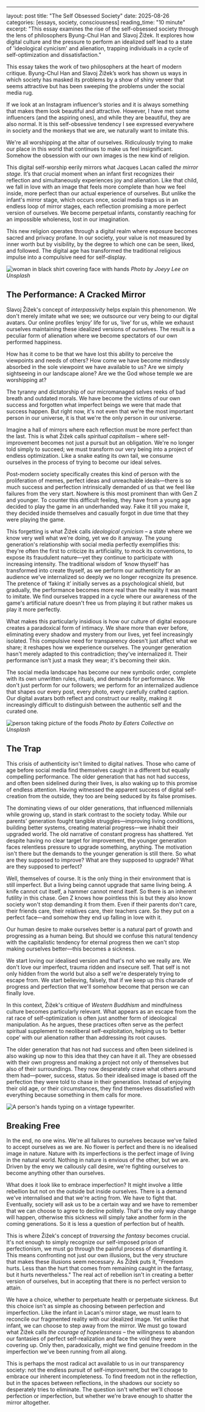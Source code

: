 ---
layout: post
title: "The Self Obsessed Society"
date: 2025-08-26
categories: [essays, society, consciousness]
reading_time: "10 minute"
excerpt: "This essay examines the rise of the self-obsessed society through the lens of philosophers Byung-Chul Han and Slavoj Žižek. It explores how digital culture and the pressure to perform an idealized self lead to a state of 'ideological cynicism' and alienation, trapping individuals in a cycle of self-optimization and dissatisfaction."

This essay takes the work of two philosophers at the heart of modern
critique. Byung-Chul Han and Slavoj Žižek’s work has shown us ways in
which society has masked its problems by a show of shiny veneer that
seems attractive but has been sweeping the problems under the social
media rug.

If we look at an Instagram influencer’s stories and it is always
something that makes them look beautiful and attractive. However, I have
met some influencers (and the aspiring ones), and while they are
beautiful, they are also normal. It is this self-obsessive tendency I
see expressed everywhere in society and the monkeys that we are, we
naturally want to imitate this.

We're all worshipping at the altar of ourselves. Ridiculously trying to
make our place in this world that continues to make us feel
insignificant. Somehow the obsession with our own images is the new kind
of religion.

This digital self-worship eerily mirrors what Jacques Lacan called *the
mirror stage*. It’s that crucial moment when an infant first recognizes
their reflection and simultaneously experiences joy and alienation. Like
that child, we fall in love with an image that feels more complete than
how we feel inside, more perfect than our actual experience of
ourselves. But unlike the infant's mirror stage, which occurs once,
social media traps us in an endless loop of mirror stages, each
reflection promising a more perfect version of ourselves. We become
perpetual infants, constantly reaching for an impossible wholeness, lost
in our imagination.

This new religion operates through a digital realm where exposure
becomes sacred and privacy profane. In our society, your value is not
measured by inner worth but by visibility, by the degree to which one
can be seen, liked, and followed. The digital age has transformed the
traditional religious impulse into a compulsive need for self-display.

![woman in black shirt covering face with hands](https://substackcdn.com/image/fetch/$s_!uebz!f_autoq_auto:goodfl_progressive:steep/https%3A%2F%2Fsubstack-post-media.s3.amazonaws.com%2Fpublic%2Fimages%2F26b8d197-8bae-47e6-81ff-eca1616d05b8_1080x1086.jpeg)
*Photo by Joeyy Lee on Unsplash*

## The Performance: A Cracked Mirror

Slavoj Žižek's concept of *interpassivity* helps explain this
phenomenon. We don't merely imitate what we see; we outsource our very
being to our digital avatars. Our online profiles ‘enjoy’ life for us,
‘live’ for us, while we exhaust ourselves maintaining these idealized
versions of ourselves. The result is a peculiar form of alienation where
we become spectators of our own performed happiness.

How has it come to be that we have lost this ability to perceive the
viewpoints and needs of others? How come we have become mindlessly
absorbed in the sole viewpoint we have available to us? Are we simply
sightseeing in our landscape alone? Are we the God whose temple we are
worshipping at?

The tyranny and dictatorship of our micromanaged selves reeks of bad
breath and outdated morals. We have become the victims of our own
success and forgotten what imperfect beings we were that made that
success happen. But right now, it's not even that we're the most
important person in our universe, it is that we're the only person in
our universe.

Imagine a hall of mirrors where each reflection must be more perfect
than the last. This is what Žižek calls *spiritual capitalism* – where
self-improvement becomes not just a pursuit but an obligation. We're no
longer told simply to succeed; we must transform our very being into a
project of endless optimization. Like a snake eating its own tail, we
consume ourselves in the process of trying to become our ideal selves.

Post-modern society specifically creates this kind of person with the
proliferation of memes, perfect ideas and unreachable ideals—there is so
much success and perfection intrinsically demanded of us that we feel
like failures from the very start. Nowhere is this most prominent than
with Gen Z and younger. To counter this difficult feeling, they have
from a young age decided to play the game in an underhanded way. Fake it
till you make it, they decided inside themselves and casually forgot in
due time that they were playing the game.

This forgetting is what Žižek calls *ideological cynicism* – a state
where we know very well what we're doing, yet we do it anyway. The young
generation's relationship with social media perfectly exemplifies this:
they're often the first to criticize its artificiality, to mock its
conventions, to expose its fraudulent nature—yet they continue to
participate with increasing intensity. The traditional wisdom of ‘know
thyself’ has transformed into create thyself, as we perform our
authenticity for an audience we've internalized so deeply we no longer
recognize its presence. The pretence of ‘faking it’ initially serves as
a psychological shield, but gradually, the performance becomes more real
than the reality it was meant to imitate. We find ourselves trapped in a
cycle where our awareness of the game's artificial nature doesn't free
us from playing it but rather makes us play it more perfectly.

What makes this particularly insidious is how our culture of digital
exposure creates a paradoxical form of intimacy. We share more than ever
before, eliminating every shadow and mystery from our lives, yet feel
increasingly isolated. This compulsive need for transparency doesn't
just affect what we share; it reshapes how we experience ourselves. The
younger generation hasn't merely adapted to this contradiction; they've
internalized it. Their performance isn't just a mask they wear; it's
becoming their skin.

The social media landscape has become our new symbolic order, complete
with its own unwritten rules, rituals, and demands for performance. We
don't just perform for our followers; we perform for an internalized
audience that shapes our every post, every photo, every carefully
crafted caption. Our digital avatars both reflect and construct our
reality, making it increasingly difficult to distinguish between the
authentic self and the curated one.

![person taking picture of the foods](https://images.unsplash.com/photo-1472393365320-db77a5abbecc?crop=entropy&cs=tinysrgb&fit=max&fm=jpg&ixid=M3wzMDAzMzh8MHwxfHNlYXJjaHwyN3x8c29jaWFsJTIwbWVkaWElMjB0cmFwfGVufDB8fHx8MTczNjY1NzAyM3ww&ixlib=rb-4.0.3&q=80&w=1080)
*Photo by Eaters Collective on Unsplash*

## The Trap

This crisis of authenticity isn't limited to digital natives. Those who
came of age before social media find themselves caught in a different
but equally compelling performance. The older generation that has not
had success, and often been sidelined during their lives, is also waking
up to this promise of endless attention. Having witnessed the apparent
success of digital self-creation from the outside, they too are being
seduced by its false promises.

The dominating views of our older generations, that influenced
millennials while growing up, stand in stark contrast to the society
today. While our parents' generation fought tangible struggles—improving
living conditions, building better systems, creating material
progress—we inhabit their upgraded world. The old narrative of constant
progress has shattered. Yet despite having no clear target for
improvement, the younger generation faces relentless pressure to upgrade
something, anything. The motivation isn't there but the demands to the
younger generation is still there. So what are they supposed to improve?
What are they supposed to upgrade? What are they supposed to perfect?

Well, themselves of course. It is the only thing in their environment
that is still imperfect. But a living being cannot upgrade that same
living being. A knife cannot cut itself, a hammer cannot mend itself. So
there is an inherent futility in this chase. Gen Z knows how pointless
this is but they also know society won't stop demanding it from them.
Even if their parents don't care, their friends care, their relatives
care, their teachers care. So they put on a perfect face—and somehow
they end up falling in love with it.

Our human desire to make ourselves better is a natural part of growth
and progressing as a human being. But should we confuse this natural
tendency with the capitalistic tendency for eternal progress then we
can't stop making ourselves better—this becomes a sickness.

We start loving our idealised version and that's not who we really are.
We don't love our imperfect, trauma ridden and insecure self. That self
is not only hidden from the world but also a self we're desperately
trying to escape from. We start believing, falsely, that if we keep up
this charade of progress and perfection that we'll somehow become that
person we can finally love.

In this context, Žižek's critique of *Western Buddhism* and mindfulness
culture becomes particularly relevant. What appears as an escape from
the rat race of self-optimization is often just another form of
ideological manipulation. As he argues, these practices often serve as
the perfect spiritual supplement to neoliberal self-exploitation,
helping us to ‘better cope’ with our alienation rather than addressing
its root causes.

The older generation that has not had success and often been sidelined
is also waking up now to this idea that they can have it all. They are
obsessed with their own progress and making a project not only of
themselves but also of their surroundings. They now desperately crave
what others around them had—power, success, status. So their idealised
image is based off the perfection they were told to chase in their
generation. Instead of enjoying their old age, or their circumstances,
they find themselves dissatisfied with everything because something in
them calls for more.

![A person's hands typing on a vintage typewriter.](https://substackcdn.com/image/fetch/$s_!xVHv!f_autoq_auto:goodfl_progressive:steep/https%3A%2F%2Fsubstack-post-media.s3.amazonaws.com%2Fpublic%2Fimages%2F747538ff-949d-436b-bf7e-606662761e21_1472x832.jpeg)

## Breaking Free

In the end, no one wins. We're all failures to ourselves because we've
failed to accept ourselves as we are. No flower is perfect and there is
no idealised image in nature. Nature with its imperfections is the
perfect image of living in the natural world. Nothing in nature is
envious of the other, but we are. Driven by the envy we callously call
desire, we're fighting ourselves to become anything other than
ourselves.

What does it look like to embrace imperfection? It might involve a
little rebellion but not on the outside but inside ourselves. There is a
demand we've internalised and that we're acting from. We have to fight
that. Eventually, society will ask us to be a certain way and we have to
remember that we can choose to agree to decline politely. That's the
only way change will happen, otherwise this sickness will simply take
another form in the coming generations. So it is less a question of
perfection but of health.

This is where Žižek's concept of *traversing the fantasy* becomes
crucial. It's not enough to simply recognize our self-imposed prison of
perfectionism, we must go through the painful process of dismantling it.
This means confronting not just our own illusions, but the very
structure that makes these illusions seem necessary. As Žižek puts it,
"Freedom hurts. Less than the hurt that comes from remaining caught in
the fantasy, but it hurts nevertheless." The real act of rebellion isn't
in creating a better version of ourselves, but in accepting that there
is no perfect version to attain.

We have a choice, whether to perpetuate health or perpetuate sickness.
But this choice isn't as simple as choosing between perfection and
imperfection. Like the infant in Lacan's mirror stage, we must learn to
reconcile our fragmented reality with our idealized image. Yet unlike
that infant, we can choose to step away from the mirror. We must go
toward what Žižek calls *the courage of hopelessness* – the willingness
to abandon our fantasies of perfect self-realization and face the void
they were covering up. Only then, paradoxically, might we find genuine
freedom in the imperfection we've been running from all along.

This is perhaps the most radical act available to us in our transparency
society: not the endless pursuit of self-improvement, but the courage to
embrace our inherent incompleteness. To find freedom not in the
reflection, but in the spaces between reflections, in the shadows our
society so desperately tries to eliminate. The question isn't whether
we'll choose perfection or imperfection, but whether we're brave enough
to shatter the mirror altogether.
